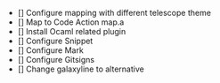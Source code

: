 - [] Configure mapping with different telescope theme
- [] Map to Code Action map.a
- [] Install Ocaml related plugin
- [] Configure Snippet
- [] Configure Mark
- [] Configure Gitsigns
- [] Change galaxyline to alternative
